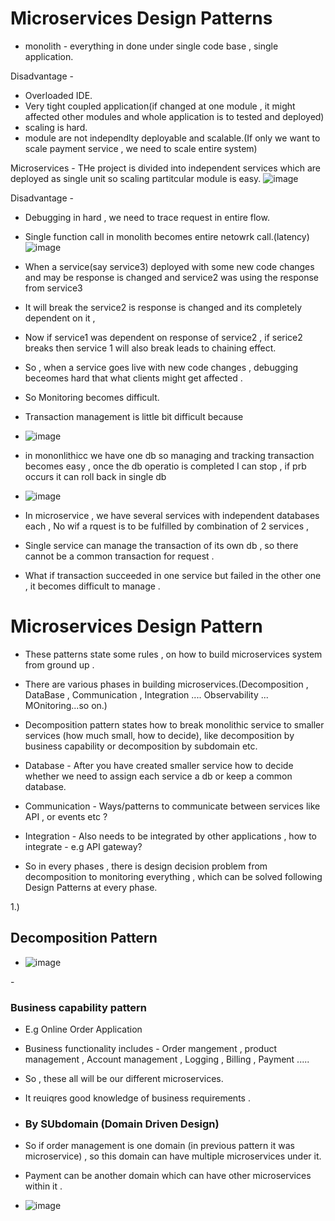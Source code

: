 <h1>Microservices Design Patterns</h1>

- monolith -  everything in done under single code base , single application.

Disadvantage - 
- Overloaded IDE.
- Very tight coupled application(if changed at one module , it might affected other modules and whole application is to tested and deployed)
- scaling is hard.
- module are not independlty deployable and scalable.(If only we want to scale payment service , we need to scale entire system)

Microservices - 
THe project is divided into independent services which are deployed as single unit so scaling partitcular module is easy.
![image](https://github.com/user-attachments/assets/b0b1f15e-a2eb-422a-96a5-1e0e923ebbb2)

Disadvantage - 
- Debugging in hard , we need to trace request in entire flow.
- Single function call in monolith becomes entire netowrk call.(latency)
![image](https://github.com/user-attachments/assets/84cdfbb0-6448-49ec-88a7-5b9962748e97)

- When a service(say service3) deployed with some new code changes and may be response is changed and service2 was using the response from service3
- It will break the service2 is response is changed and its completely dependent on it ,
- Now if service1 was dependent on response of service2 , if serice2 breaks then service 1 will also break leads to chaining effect.

- So , when a service goes live with new code changes , debugging beceomes hard that what clients might get affected .
- So Monitoring becomes difficult.

- Transaction management is little bit difficult because 
- ![image](https://github.com/user-attachments/assets/7c6bcfc9-0289-4418-8e15-c4a9874606d3)
- in mononlithicc we have one db so managing and tracking transaction becomes easy , once the db operatio is completed I can stop ,  if prb occurs it can roll back in single db

- ![image](https://github.com/user-attachments/assets/74cd1695-b1bf-4076-805c-5ede02b1f213)
- In microservice , we have several services with independent databases each , No wif a rquest is to be fulfilled by combination of 2 services ,
- Single service can manage the transaction of its own db , so there cannot be a common transaction for request .
- What if transaction succeeded in one service but failed in the other one , it becomes difficult to manage .


<h1>Microservices Design Pattern</h1>

- These patterns state some rules , on how to build microservices system from ground up .
- There are various phases in building microservices.(Decomposition , DataBase , Communication , Integration .... Observability ... MOnitoring...so on.)

- Decomposition pattern states how to break monolithic service to smaller services (how much small, how to decide), like decomposition by business capability or
  decomposition by subdomain etc.

- Database - After you have created smaller service how to decide whether we need to assign each service a db or keep a common database.

- Communication - Ways/patterns to communicate between services like API , or events etc ?

- Integration - Also needs to be integrated by other applications , how to integrate - e.g API gateway?

- So in every phases , there is design decision problem  from decomposition to monitoring everything , which can be solved following Design Patterns at every phase.

1.) <h2> Decomposition Pattern </h2>

- ![image](https://github.com/user-attachments/assets/a6b65b45-26df-41e2-80c6-a6d2f0fed873)

-<h3> Business capability pattern </h3>

- E.g Online Order Application
- Business functionality includes - Order mangement , product management , Account management , Logging , Billing , Payment .....
- So , these all will be our different microservices.
- It reuiqres good knowledge of business requirements .

- <h3> By SUbdomain (Domain Driven Design) </h3>

- So if order management is one domain (in previous pattern it was microservice) , so this domain can have multiple microservices under it.
- Payment can be another domain which can have other microservices within it .
- ![image](https://github.com/user-attachments/assets/266a1ca7-3003-4565-a23c-f9d3aa876412)




